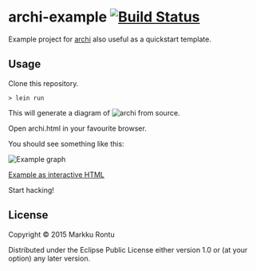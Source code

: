 archi-example [![Build Status](https://travis-ci.org/Macroz/archi-example.svg?branch=master)](https://travis-ci.org/Macroz/archi-example)
=============

Example project for [archi](http://www.github.com/Macroz/archi) also useful as a quickstart template.

Usage
-----

Clone this repository.

```
> lein run
```

This will generate a diagram of ![archi from source](https://rawgit.com/Macroz/archi-example/src/archi_example/example.clj).

Open archi.html in your favourite browser.

You should see something like this:

![Example graph](https://rawgit.com/Macroz/archi-example/master/examples/archi.svg)

[Example as interactive HTML](https://rawgit.com/Macroz/archi-example/master/examples/archi.html)

Start hacking!

License
-------

Copyright © 2015 Markku Rontu

Distributed under the Eclipse Public License either version 1.0 or (at
your option) any later version.
